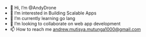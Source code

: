 - 👋 Hi, I’m @AndyDrone
- 👀 I’m interested in Building Scalable Apps
- 🌱 I’m currently learning go lang
- 💞️ I’m looking to collaborate on web app development
- 📫 How to reach me andrew.mutisya.mutunga1000@gmail.com

<!---
AndyDrone/AndyDrone is a ✨ special ✨ repository because its `README.md` (this file) appears on your GitHub profile.
You can click the Preview link to take a look at your changes.
--->
